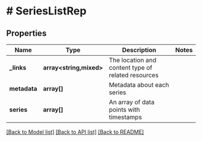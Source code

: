 # # SeriesListRep

## Properties

Name | Type | Description | Notes
------------ | ------------- | ------------- | -------------
**_links** | **array<string,mixed>** | The location and content type of related resources |
**metadata** | **array[]** | Metadata about each series |
**series** | **array[]** | An array of data points with timestamps |

[[Back to Model list]](../../README.md#models) [[Back to API list]](../../README.md#endpoints) [[Back to README]](../../README.md)
